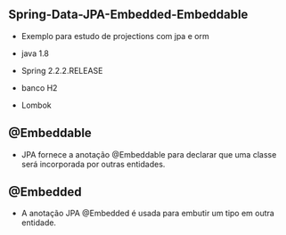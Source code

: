 ## Spring-Data-JPA-Embedded-Embeddable
 * Exemplo para estudo de projections com jpa e orm

 * java 1.8 </br>
 * Spring 2.2.2.RELEASE </br>
 * banco H2 </br>
 * Lombok </br>

##  @Embeddable
 * JPA fornece a anotação @Embeddable para declarar que uma classe será incorporada por outras entidades.

##  @Embedded
 * A anotação JPA @Embedded é usada para embutir um tipo em outra entidade.
